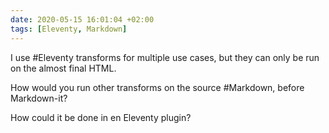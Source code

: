 ```yaml
---
date: 2020-05-15 16:01:04 +02:00
tags: [Eleventy, Markdown]
---
```


I use #Eleventy transforms for multiple use cases, but they can only be run on the almost final HTML.

How would you run other transforms on the source #Markdown, before Markdown-it?

How could it be done in en Eleventy plugin?
